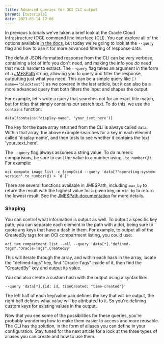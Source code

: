 ```yaml
---
title: Advanced queries for OCI CLI output
parent: [tutorials]
date: 2023-03-14 12:00
---
```

In previous tutorials we've taken a brief look at the Oracle Cloud Infrastructure (OCI) command line interface (CLI). You can explore all of the options available [in the docs](https://docs.oracle.com/en-us/iaas/tools/oci-cli/3.23.3/oci_cli_docs/oci.html), but today we're going to look at the `--query` flag and how to use it for more advanced filtering of response data.

The default JSON-formatted response from the CLI can be very verbose, containing a lot of info you don't need, and making the info you _do_ need that much harder to extract. The `--query` flag takes an argument in the form of a [JMESPath](https://jmespath.org/) string, allowing you to query and filter the response, outputting just what you need. This can be a simple query like `[?name=='blocktest']` as we covered in the last article, but it can also be a more advanced query that both filters the input and shapes the output.

For example, let's write a query that searches not for an exact title match, but for titles that simply contains our search text. To do this, we use the `contains` function: 

	data[?contains("display-name", 'your_text_here')]

The key for the base array returned from the CLI is always called `data`. Within that array, the above example searches for a key in each element called 'display-name', and then tests to see whether it contains the text 'your_text_here'.

The  `--query` flag always assumes a string value. To do numeric comparisons, be sure to cast the value to a number using `.to_number(@)`. For example:

	oci compute image list -c $compOcid --query 'data[?"operating-system-version".to_number(@) > `8`]'

There are several functions available in JMESPath, including `max_by` to return the result with the highest value for a given key, or `min_by` to return the lowest result. See the [JMESPath documentation](https://jmespath.org/specification.html) for more details.

### Shaping

You can control what information is output as well. To output a specific key path, you can separate each element in the path with a dot, being sure to quote any keys that have a dash in them. For example, to output all of the CreatedBy tags for an OCI compartment listing, you could use:

	oci iam compartment list --all --query 'data[*]."defined-tags"."Oracle-Tags".CreatedBy'

This will iterate through the array, and within each hash in the array, locate the "defined-tags" key, find "Oracle-Tags" inside of it, then find the "CreatedBy" key and output its value.

You can also create a custom hash with the output using a syntax like:

	--query 'data[*].{id: id, timeCreated: "time-created"}'

The left half of each key/value pair defines the key that will be output, the right half defines what value will be attributed to it. So you're defining custom keys for existing values in the output.

Now that you see some of the possibilities for these queries, you're probably wondering how to make them easier to access and more reusable. The CLI has the solution, in the form of aliases you can define in your configuration. Stay tuned for the next article for a look at the three types of aliases you can create and how to use them.
